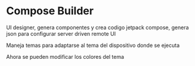 # Compose Builder

UI designer, genera componentes y crea codigo jetpack compose, genera json para configurar server driven remote UI

Maneja temas para adaptarse al tema del dispositivo donde se ejecuta

Ahora se pueden modificar los colores del tema